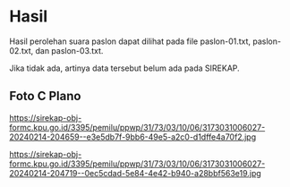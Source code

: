 # Hasil

Hasil perolehan suara paslon dapat dilihat pada file paslon-01.txt, paslon-02.txt, dan paslon-03.txt.

Jika tidak ada, artinya data tersebut belum ada pada SIREKAP.

## Foto C Plano

https://sirekap-obj-formc.kpu.go.id/3395/pemilu/ppwp/31/73/03/10/06/3173031006027-20240214-204659--e3e5db7f-9bb6-49e5-a2c0-d1dffe4a70f2.jpg

https://sirekap-obj-formc.kpu.go.id/3395/pemilu/ppwp/31/73/03/10/06/3173031006027-20240214-204719--0ec5cdad-5e84-4e42-b940-a28bbf563e19.jpg
